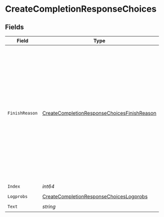 # CreateCompletionResponseChoices


## Fields

| Field                                                                                                                                                                                                                     | Type                                                                                                                                                                                                                      | Required                                                                                                                                                                                                                  | Description                                                                                                                                                                                                               |
| ------------------------------------------------------------------------------------------------------------------------------------------------------------------------------------------------------------------------- | ------------------------------------------------------------------------------------------------------------------------------------------------------------------------------------------------------------------------- | ------------------------------------------------------------------------------------------------------------------------------------------------------------------------------------------------------------------------- | ------------------------------------------------------------------------------------------------------------------------------------------------------------------------------------------------------------------------- |
| `FinishReason`                                                                                                                                                                                                            | [CreateCompletionResponseChoicesFinishReason](../../models/shared/createcompletionresponsechoicesfinishreason.md)                                                                                                         | :heavy_check_mark:                                                                                                                                                                                                        | The reason the model stopped generating tokens. This will be `stop` if the model hit a natural stop point or a provided stop sequence,<br/>or `length` if the maximum number of tokens specified in the request was reached.<br/> |
| `Index`                                                                                                                                                                                                                   | *int64*                                                                                                                                                                                                                   | :heavy_check_mark:                                                                                                                                                                                                        | N/A                                                                                                                                                                                                                       |
| `Logprobs`                                                                                                                                                                                                                | [CreateCompletionResponseChoicesLogprobs](../../models/shared/createcompletionresponsechoiceslogprobs.md)                                                                                                                 | :heavy_check_mark:                                                                                                                                                                                                        | N/A                                                                                                                                                                                                                       |
| `Text`                                                                                                                                                                                                                    | *string*                                                                                                                                                                                                                  | :heavy_check_mark:                                                                                                                                                                                                        | N/A                                                                                                                                                                                                                       |